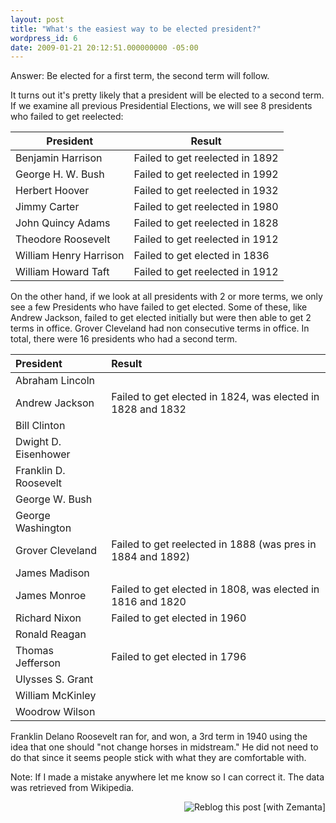 ```yaml
---
layout: post
title: "What's the easiest way to be elected president?"
wordpress_id: 6
date: 2009-01-21 20:12:51.000000000 -05:00
---
```


Answer: Be elected for a first term, the second term will follow.

It turns out it's pretty likely that a president will be elected to a second term. If we examine all previous Presidential Elections, we will see 8 presidents who failed to get reelected:

<table class="table">
<thead>
<tr>
    <th>President</th>
    <th>Result</th>
</tr>
</thead>
<tbody>
<tr>
<td>Benjamin Harrison</td>
<td>Failed to get reelected in 1892</td>
</tr>
<tr>
<td>George H. W. Bush</td>
<td>Failed to get reelected in 1992</td>
</tr>
<tr>
<td>Herbert Hoover</td>
<td>Failed to get reelected in 1932</td>
</tr>
<tr>
<td>Jimmy Carter</td>
<td>Failed to get reelected in 1980</td>
</tr>
<tr>
<td>John Quincy Adams</td>
<td>Failed to get reelected in 1828</td>
</tr>
<tr>
<td>Theodore Roosevelt</td>
<td>Failed to get reelected in 1912</td>
</tr>
<tr>
<td>William Henry Harrison</td>
<td>Failed to get elected in 1836</td>
</tr>
<tr>
<td>William Howard Taft</td>
<td>Failed to get reelected in 1912</td>
</tr>
</tbody></table>

<p>On the other hand, if we look at all presidents with 2 or more terms, we only see a few Presidents who have failed to get elected. Some of these, like Andrew Jackson, failed to get elected initially but were then able to get 2 terms in office. Grover Cleveland had non consecutive terms in office. In total, there were 16 presidents who had a second term.</p>

<table class="table">
<thead>
<tr>
<th align="left" height="19" width="143">President</th>
<th align="left" width="367">Result</th>
</tr>
</thead>
<tbody>
<tr>
<td>Abraham Lincoln</td>
<td></td>
</tr>
<tr>
<td>Andrew Jackson</td>
<td>Failed to get elected in 1824, was elected in 1828 and 1832</td>
</tr>
<tr>
<td>Bill Clinton</td>
<td></td>
</tr>
<tr>
<td>Dwight D. Eisenhower</td>
<td></td>
</tr>
<tr>
<td>Franklin D. Roosevelt</td>
<td></td>
</tr>
<tr>
<td>George W. Bush</td>
<td></td>
</tr>
<tr>
<td>George Washington</td>
<td></td>
</tr>
<tr>
<td>Grover Cleveland</td>
<td>Failed to get reelected in 1888 (was pres in 1884 and 1892)</td>
</tr>
<tr>
<td>James Madison</td>
<td></td>
</tr>
<tr>
<td>James Monroe</td>
<td>Failed to get elected in 1808, was elected in 1816 and 1820</td>
</tr>
<tr>
<td>Richard Nixon</td>
<td>Failed to get elected in 1960</td>
</tr>
<tr>
<td>Ronald Reagan</td>
<td></td>
</tr>
<tr>
<td>Thomas Jefferson</td>
<td>Failed to get elected in 1796</td>
</tr>
<tr>
<td>Ulysses S. Grant</td>
<td></td>
</tr>
<tr>
<td>William McKinley</td>
<td></td>
</tr>
<tr>
<td>Woodrow Wilson</td>
<td></td>
</tr>
</tbody></table>

<p>Franklin Delano Roosevelt ran for, and won, a 3rd term in 1940 using the idea that one should "not change horses in midstream." He did not need to do that since it seems people stick with what they are comfortable with.</p>

<p>Note: If I made a mistake anywhere let me know so I can correct it. The data was retrieved from Wikipedia.</p>


<div style="margin-top: 10px; height: 15px;" class="zemanta-pixie"><a class="zemanta-pixie-a" href="http://reblog.zemanta.com/zemified/9eea9b69-1abd-4027-a811-6579d43e79d9/" title="Zemified by Zemanta"><img style="border: medium none ; float: right;" class="zemanta-pixie-img" src="http://img.zemanta.com/reblog_e.png?x-id=9eea9b69-1abd-4027-a811-6579d43e79d9" alt="Reblog this post [with Zemanta]"></a></div>
